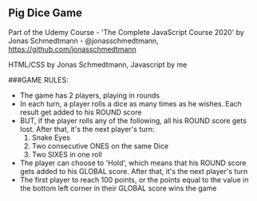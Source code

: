 ## Pig Dice Game

Part of the Udemy Course - 'The Complete JavaScript Course 2020' by Jonas Schmedtmann - @jonasschmedtmann, https://github.com/jonasschmedtmann

HTML/CSS by Jonas Schmedtmann, Javascript by me

###GAME RULES:

- The game has 2 players, playing in rounds
- In each turn, a player rolls a dice as many times as he wishes. Each result get added to his ROUND score
- BUT, if the player rolls any of the following, all his ROUND score gets lost. After that, it's the next player's turn:
  1. Snake Eyes
  1. Two consecutive ONES on the same Dice
  1. Two SIXES in one roll
- The player can choose to 'Hold', which means that his ROUND score gets added to his GLOBAL score. After that, it's the next player's turn
- The first player to reach 100 points, or the points equal to the value in the bottom left corner in their GLOBAL score wins the game
